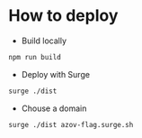 # How to deploy

- Build locally

```bash
npm run build
```

- Deploy with Surge

```bash
surge ./dist
```

- Chouse a domain

```bash
surge ./dist azov-flag.surge.sh
```
